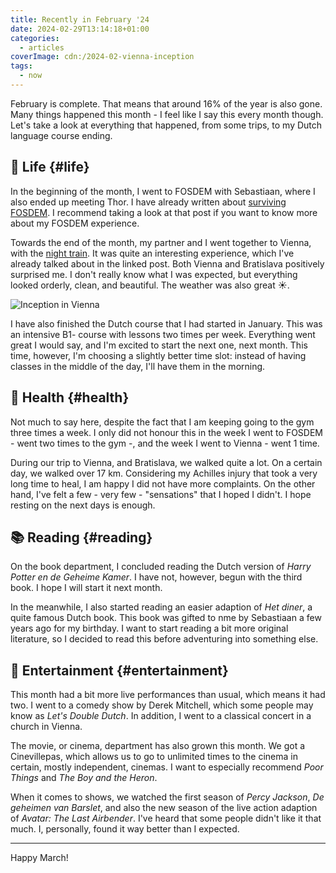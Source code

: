 ```yaml
---
title: Recently in February '24
date: 2024-02-29T13:14:18+01:00
categories:
  - articles
coverImage: cdn:/2024-02-vienna-inception
tags:
  - now
---
```


February is complete. That means that around 16% of the year is also gone. Many things happened this month - I feel like I say this every month though. Let's take a look at everything that happened, from some trips, to my Dutch language course ending.

<!--more-->

## 🍄 Life {#life}

In the beginning of the month, I went to FOSDEM with Sebastiaan, where I also ended up meeting Thor. I have already written about [surviving FOSDEM](/2024/02/05/fosdem/). I recommend taking a look at that post if you want to know more about my FOSDEM experience.

Towards the end of the month, my partner and I went together to Vienna, with the [night train](/2024/02/27/traveling-to-vienna-with-the-nightjet/). It was quite an interesting experience, which I've already talked about in the linked post. Both Vienna and Bratislava positively surprised me. I don't really know what I was expected, but everything looked orderly, clean, and beautiful. The weather was also great ☀️.

![Inception in Vienna](cdn:/2024-02-vienna-inception?class=fw)

I have also finished the Dutch course that I had started in January. This was an intensive B1- course with lessons two times per week. Everything went great I would say, and I'm excited to start the next one, next month. This time, however, I'm choosing a slightly better time slot: instead of having classes in the middle of the day, I'll have them in the morning.

## 💪 Health {#health}

Not much to say here, despite the fact that I am keeping going to the gym three times a week. I only did not honour this in the week I went to FOSDEM - went two times to the gym -, and the week I went to Vienna - went 1 time. 

During our trip to Vienna, and Bratislava, we walked quite a lot. On a certain day, we walked over 17 km. Considering my Achilles injury that took a very long time to heal, I am happy I did not have more complaints. On the other hand, I've felt a few - very few - "sensations" that I hoped I didn't. I hope resting on the next days is enough.

## 📚 Reading {#reading}

On the book department, I concluded reading the Dutch version of *Harry Potter en de Geheime Kamer*. I have not, however, begun with the third book. I hope I will start it next month.

In the meanwhile, I also started reading an easier adaption of *Het diner*, a quite famous Dutch book. This book was gifted to nme by Sebastiaan a few years ago for my birthday. I want to start reading a bit more original literature, so I decided to read this before adventuring into something else.

## 🍿 Entertainment {#entertainment}

This month had a bit more live performances than usual, which means it had two. I went to a comedy show by Derek Mitchell, which some people may know as *Let's Double Dutch*. In addition, I went to a classical concert in a church in Vienna.

The movie, or cinema, department has also grown this month. We got a Cinevillepas, which allows us to go to unlimited times to the cinema in certain, mostly independent, cinemas. I want to especially recommend *Poor Things* and *The Boy and the Heron*.

When it comes to shows, we watched the first season of *Percy Jackson*, *De geheimen van Barslet*, and also the new season of the live action adaption of *Avatar: The Last Airbender*. I've heard that some people didn't like it that much. I, personally, found it way better than I expected.

<hr>

Happy March!
